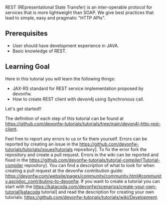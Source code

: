 REST (REpresentational State Transfer) is an inter-operable protocol for services that is more lightweight than SOAP. We give best practices that lead to simple, easy and pragmatic &#34;HTTP APIs&#34;.

## Prerequisites
* User should have development experience in JAVA.
* Basic knowledge of REST.

## Learning Goal
Here in this tutorial you will learn the following things:
* JAX-RS standard for REST service implementation proposed by devonfw.
* How to create REST client with devon4j using Synchronous call.

Let&#39;s get started!!



The definition of each step of this tutorial can be found at https://github.com/devonfw-tutorials/tutorials/tree/main/devon4j-http-rest-client. 

Feel free to report any errors to us or fix them yourself. Errors can be reported by creating an issue in the https://github.com/devonfw-tutorials/tutorials/issues[tutorials repository]. To fix the error fork the repository and create a pull request. Errors in the wiki can be reported and fixed in the https://github.com/devonfw-tutorials/tutorial-compiler[Tutorial-compiler repository].
You can find a description of what to look for when creating a pull request at the devonfw contribution guide: https://devonfw.com/website/pages/community/community.html#community.asciidoc_contributing-to-devonfw. If you want to create a tutorial you can start with the https://katacoda.com/devonfw/scenarios/create-your-own-tutorial[katacoda tutorial] and read the description for creating your own tutorials: https://github.com/devonfw-tutorials/tutorials/wiki/Development.
